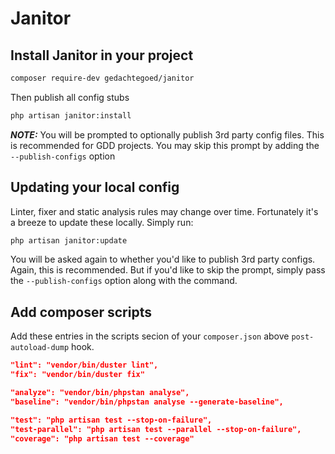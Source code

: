 # Janitor

## Install Janitor in your project
``` bash
composer require-dev gedachtegoed/janitor
```

Then publish all config stubs

``` bash
php artisan janitor:install
```

***NOTE:*** You will be prompted to optionally publish 3rd party config files. This is recommended for GDD projects. You may skip this prompt by adding the `--publish-configs` option

## Updating your local config
Linter, fixer and static analysis rules may change over time. Fortunately it's a breeze to update these locally. Simply run:

``` bash
php artisan janitor:update
```
You will be asked again to whether you'd like to publish 3rd party configs. Again, this is recommended. But if you'd like to skip the prompt, simply pass the `--publish-configs` option along with the command.
## Add composer scripts

Add these entries in the scripts secion of your `composer.json` above `post-autoload-dump` hook.

``` json
"lint": "vendor/bin/duster lint",
"fix": "vendor/bin/duster fix"

"analyze": "vendor/bin/phpstan analyse",
"baseline": "vendor/bin/phpstan analyse --generate-baseline",

"test": "php artisan test --stop-on-failure",
"test-parallel": "php artisan test --parallel --stop-on-failure",
"coverage": "php artisan test --coverage"
```
